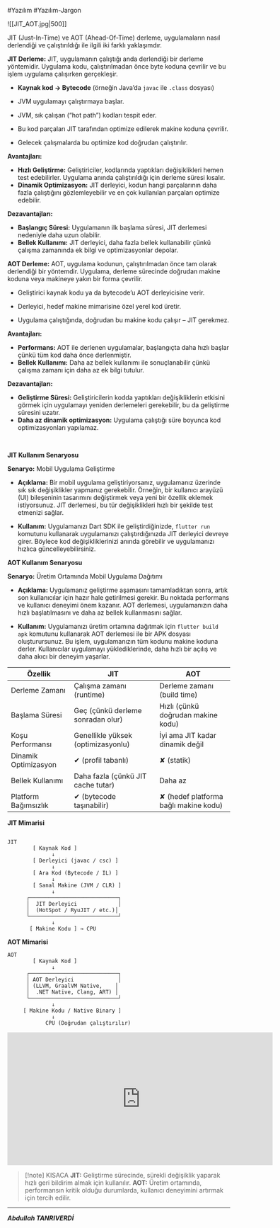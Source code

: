 #Yazılım #Yazılım-Jargon 

![[JIT_AOT.jpg|500]]


 JIT (Just-In-Time) ve AOT (Ahead-Of-Time) derleme, uygulamaların nasıl derlendiği ve çalıştırıldığı ile ilgili iki farklı yaklaşımdır.

**JIT Derleme:** JIT, uygulamanın çalıştığı anda derlendiği bir derleme yöntemidir. Uygulama kodu, çalıştırılmadan önce byte koduna çevrilir ve bu işlem uygulama çalışırken gerçekleşir.

- **Kaynak kod → Bytecode** (örneğin Java’da `javac` ile `.class` dosyası)
    
- JVM uygulamayı çalıştırmaya başlar.
    
- JVM, sık çalışan (“hot path”) kodları tespit eder.
    
- Bu kod parçaları JIT tarafından optimize edilerek makine koduna çevrilir.
    
- Gelecek çalışmalarda bu optimize kod doğrudan çalıştırılır.

**Avantajları:**

- **Hızlı Geliştirme:** Geliştiriciler, kodlarında yaptıkları değişiklikleri hemen test edebilirler. Uygulama anında çalıştırıldığı için derleme süresi kısalır.
- **Dinamik Optimizasyon:** JIT derleyici, kodun hangi parçalarının daha fazla çalıştığını gözlemleyebilir ve en çok kullanılan parçaları optimize edebilir.
  

**Dezavantajları:**

- **Başlangıç Süresi:** Uygulamanın ilk başlama süresi, JIT derlemesi nedeniyle daha uzun olabilir.
- **Bellek Kullanımı:** JIT derleyici, daha fazla bellek kullanabilir çünkü çalışma zamanında ek bilgi ve optimizasyonlar depolar.
  
**AOT Derleme:** AOT, uygulama kodunun, çalıştırılmadan önce tam olarak derlendiği bir yöntemdir. Uygulama, derleme sürecinde doğrudan makine koduna veya makineye yakın bir forma çevrilir.

- Geliştirici kaynak kodu ya da bytecode’u AOT derleyicisine verir.
    
- Derleyici, hedef makine mimarisine özel yerel kod üretir.
    
- Uygulama çalıştığında, doğrudan bu makine kodu çalışır – JIT gerekmez.

**Avantajları:**

- **Performans:** AOT ile derlenen uygulamalar, başlangıçta daha hızlı başlar çünkü tüm kod daha önce derlenmiştir.
- **Bellek Kullanımı:** Daha az bellek kullanımı ile sonuçlanabilir çünkü çalışma zamanı için daha az ek bilgi tutulur.


**Dezavantajları:**

- **Geliştirme Süresi:** Geliştiricilerin kodda yaptıkları değişikliklerin etkisini görmek için uygulamayı yeniden derlemeleri gerekebilir, bu da geliştirme süresini uzatır.
- **Daha az dinamik optimizasyon:** Uygulama çalıştığı süre boyunca kod optimizasyonları yapılamaz.

<br>

**JIT Kullanım Senaryosu**

**Senaryo:** Mobil Uygulama Geliştirme

- **Açıklama:** Bir mobil uygulama geliştiriyorsanız, uygulamanız üzerinde sık sık değişiklikler yapmanız gerekebilir. Örneğin, bir kullanıcı arayüzü (UI) bileşeninin tasarımını değiştirmek veya yeni bir özellik eklemek istiyorsunuz. JIT derlemesi, bu tür değişiklikleri hızlı bir şekilde test etmenizi sağlar.
    
- **Kullanım:** Uygulamanızı Dart SDK ile geliştirdiğinizde, `flutter run` komutunu kullanarak uygulamanızı çalıştırdığınızda JIT derleyici devreye girer. Böylece kod değişikliklerinizi anında görebilir ve uygulamanızı hızlıca güncelleyebilirsiniz.
    

**AOT Kullanım Senaryosu**

**Senaryo:** Üretim Ortamında Mobil Uygulama Dağıtımı

- **Açıklama:** Uygulamanız geliştirme aşamasını tamamladıktan sonra, artık son kullanıcılar için hazır hale getirilmesi gerekir. Bu noktada performans ve kullanıcı deneyimi önem kazanır. AOT derlemesi, uygulamanızın daha hızlı başlatılmasını ve daha az bellek kullanmasını sağlar.
    
- **Kullanım:** Uygulamanızı üretim ortamına dağıtmak için `flutter build apk` komutunu kullanarak AOT derlemesi ile bir APK dosyası oluşturursunuz. Bu işlem, uygulamanızın tüm kodunu makine koduna derler. Kullanıcılar uygulamayı yüklediklerinde, daha hızlı bir açılış ve daha akıcı bir deneyim yaşarlar.

| Özellik              | JIT                                | AOT                                   |
| -------------------- | ---------------------------------- | ------------------------------------- |
| Derleme Zamanı       | Çalışma zamanı (runtime)           | Derleme zamanı (build time)           |
| Başlama Süresi       | Geç (çünkü derleme sonradan olur)  | Hızlı (çünkü doğrudan makine kodu)    |
| Koşu Performansı     | Genellikle yüksek (optimizasyonlu) | İyi ama JIT kadar dinamik değil       |
| Dinamik Optimizasyon | ✔ (profil tabanlı)                 | ✘ (statik)                            |
| Bellek Kullanımı     | Daha fazla (çünkü JIT cache tutar) | Daha az                               |
| Platform Bağımsızlık | ✔ (bytecode taşınabilir)           | ✘ (hedef platforma bağlı makine kodu) |

**JIT Mimarisi**

```text

JIT
        [ Kaynak Kod ]
              ↓
        [ Derleyici (javac / csc) ]
              ↓
        [ Ara Kod (Bytecode / IL) ]
              ↓
        [ Sanal Makine (JVM / CLR) ]
              ↓
      ┌────────────────────────────┐
      │  JIT Derleyici             │
      │  (HotSpot / RyuJIT / etc.)│
      └────────────────────────────┘
              ↓
       [ Makine Kodu ] → CPU

```

**AOT Mimarisi**

```text
AOT
        [ Kaynak Kod ]
              ↓
      ┌────────────────────────────┐
      │ AOT Derleyici              │
      │ (LLVM, GraalVM Native,    │
      │  .NET Native, Clang, ART) │
      └────────────────────────────┘
              ↓
     [ Makine Kodu / Native Binary ]
              ↓
            CPU (Doğrudan çalıştırılır)

```


<iframe width="600" height="300" src="https://www.youtube.com/embed/8hqMK_lhWdE?start=59" frameborder="0" allowfullscreen></iframe>


> [!note] KISACA
> **JIT:** Geliştirme sürecinde, sürekli değişiklik yaparak hızlı geri bildirim almak için kullanılır.
> **AOT:** Üretim ortamında, performansın kritik olduğu durumlarda, kullanıcı deneyimini artırmak için tercih edilir.

***
***Abdullah TANRIVERDİ***
